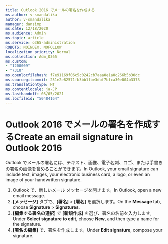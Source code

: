 ```yaml
---
title: Outlook 2016 でメールの署名を作成する
ms.author: v-smandalika
author: v-smandalika
manager: dansimp
ms.date: 12/18/2020
ms.audience: Admin
ms.topic: article
ms.service: o365-administration
ROBOTS: NOINDEX, NOFOLLOW
localization_priority: Normal
ms.collection: Adm_O365
ms.custom:
- "1200009"
- "7310"
ms.openlocfilehash: f7e91169f06c5c0242cb7aaa0e1a0c266b5b30dc
ms.sourcegitcommit: 251e2e82571fb3bb1fbe3dbf7bfca30e004b3373
ms.translationtype: HT
ms.contentlocale: ja-JP
ms.lasthandoff: 03/05/2021
ms.locfileid: "50484164"
---
```

# <a name="create-an-email-signature-in-outlook-2016"></a><span data-ttu-id="14ab6-102">Outlook 2016 でメールの署名を作成する</span><span class="sxs-lookup"><span data-stu-id="14ab6-102">Create an email signature in Outlook 2016</span></span>

<span data-ttu-id="14ab6-103">Outlook でメールの署名には、テキスト、画像、電子名刺、ロゴ、または手書きの署名の画像を含めることができます。</span><span class="sxs-lookup"><span data-stu-id="14ab6-103">In Outlook, your email signature can include text, images, your electronic business card, a logo, or even an image of your handwritten signature.</span></span>

1. <span data-ttu-id="14ab6-104">Outlook で、新しいメール メッセージを開きます。</span><span class="sxs-lookup"><span data-stu-id="14ab6-104">In Outlook, open a new email message.</span></span>
2. <span data-ttu-id="14ab6-105">**[メッセージ]** タブで、**[署名]** > **[署名]** を選択します。</span><span class="sxs-lookup"><span data-stu-id="14ab6-105">On the **Message** tab, choose **Signature** > **Signatures**.</span></span>
3. <span data-ttu-id="14ab6-106">**[編集する署名の選択]** で **[新規作成]** を選び、署名の名前を入力します。</span><span class="sxs-lookup"><span data-stu-id="14ab6-106">Under **Select signature to edit**, choose **New**, and then type a name for the signature.</span></span>
4. <span data-ttu-id="14ab6-107">**[署名の編集]** で、署名を作成します。</span><span class="sxs-lookup"><span data-stu-id="14ab6-107">Under **Edit signature**, compose your signature.</span></span>
